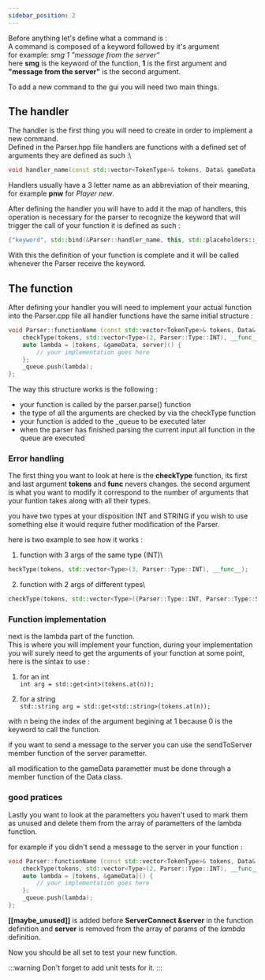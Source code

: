 ```yaml
---
sidebar_position: 2
---
```


Before anything let's define what a command is :\
A command is composed of a keyword followed by it's argument\
for example: *smg 1 "message from the server"*\
here **smg** is the keyword of the function, **1** is the first argument and **"message from the server"** is the second argument.

To add a new command to the gui you will need two main things.

## The handler
The handler is the first thing you will need to create in order to implement a new command.\
Defined in the Parser.hpp file handlers are functions with a defined set of arguments they are defined as such :\
```cpp
void handler_name(const std::vector<TokenType>& tokens, Data& gameData, ServerConnect &server);
```
Handlers usually have a 3 letter name as an abbreviation of their meaning, for example **pnw** for *Player new*.

After defining the handler you will have to add it the map of handlers, this operation is necessary for the parser to recognize the keyword that will trigger the call of your function it is defined as such :
```cpp
{"keyword", std::bind(&Parser::handler_name, this, std::placeholders::_1, std::placeholders::_2, std::placeholders::_3)}
```
With this the definition of your function is complete and it will be called whenever the Parser receive the keyword.

## The function
After defining your handler you will need to implement your actual function into the Parser.cpp file
all handler functions have the same initial structure :

```cpp
void Parser::functionName (const std::vector<TokenType>& tokens, Data& gameData, ServerConnect &server) {
    checkType(tokens, std::vector<Type>(2, Parser::Type::INT), __func__);
    auto lambda = [tokens, &gameData, server]() {
        // your implementation goes here
    };
    _queue.push(lambda);
};
```

The way this structure works is the following :
- your function is called by the parser.parse() function
- the type of all the arguments are checked by via the checkType function
- your function is added to the _queue to be executed later
- when the parser has finished parsing the current input all function in the queue are executed

### Error handling

The first thing you want to look at here is the **checkType** function, its first and last argument **tokens** and **__func__** nevers changes. the second argument is what you want to modify it correspond to the number of arguments that your funtion takes along with all their types.

you have two types at your disposition INT and STRING if you wish to use something else it would require futher modification of the Parser.

here is two example to see how it works :

1. function with 3 args of the same type (INT)\
```cpp
heckType(tokens, std::vector<Type>(3, Parser::Type::INT), __func__);
```

2. function with 2 args of different types\
```cpp
checkType(tokens, std::vector<Type>({Parser::Type::INT, Parser::Type::STRING}), __func__);
```

### Function implementation

next is the lambda part of the function.\
This is where you will implement your function,
during your implementation you will surely need to get the arguments of your function at some point,
here is the sintax to use :

1. for an int\
`int arg = std::get<int>(tokens.at(n));`

2. for a string\
`std::string arg = std::get<std::string>(tokens.at(n));`

with n being the index of the argument begining at 1 because 0 is the keyword to call the function.

if you want to send a message to the server you can use the sendToServer member function of the server parametter.

all modification to the gameData parametter must be done through a member function of the Data class.


### good pratices
Lastly you want to look at the parametters you haven't used to mark them as unused and delete them from the array of parametters of the lambda function.

for example if you didn't send a message to the server in your function :
```cpp
void Parser::functionName (const std::vector<TokenType>& tokens, Data& gameData, [[maybe_unused]]ServerConnect &server) {
    checkType(tokens, std::vector<Type>(2, Parser::Type::INT), __func__);
    auto lambda = [tokens, &gameData]() {
        // your implementation goes here
    };
    _queue.push(lambda);
};
```

**[[maybe_unused]]** is added before **ServerConnect &server** in the function definition and **server** is removed from the array of params of the *lambda* definition.

Now you should be all set to test your new function.

:::warning
Don't forget to add unit tests for it.
:::
